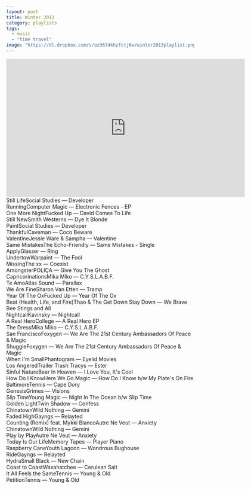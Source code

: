 ```yaml
---
layout: post
title: Winter 2013
category: playlists
tags: 
  - music
  - "time travel"
image: "https://dl.dropbox.com/s/oz367dkhzfctj6w/winter2013playlist.png"
---
```


<iframe width="640" height="370" src="https://rd.io/i/QXaYuDNDioI/" frameborder="0">&nbsp;</iframe>

<div class="playlist"><div class="playlist-track"><span class="track-name">Still Life</span><span class="track-artist">Social Studies</span><span class="track-album"> — Developer</span></div><div class="playlist-track"><span class="track-name">Running</span><span class="track-artist">Computer Magic</span><span class="track-album"> — Electronic Fences - EP</span></div><div class="playlist-track"><span class="track-name">One More Night</span><span class="track-artist">Fucked Up</span><span class="track-album"> — David Comes To Life</span></div><div class="playlist-track"><span class="track-name">Still New</span><span class="track-artist">Smith Westerns</span><span class="track-album"> — Dye It Blonde</span></div><div class="playlist-track"><span class="track-name">Paint</span><span class="track-artist">Social Studies</span><span class="track-album"> — Developer</span></div><div class="playlist-track"><span class="track-name">Thankful</span><span class="track-artist">Caveman</span><span class="track-album"> — Coco Beware</span></div><div class="playlist-track"><span class="track-name">Valentine</span><span class="track-artist">Jessie Ware &amp; Sampha</span><span class="track-album"> — Valentine</span></div><div class="playlist-track"><span class="track-name">Same Mistakes</span><span class="track-artist">The Echo-Friendly</span><span class="track-album"> — Same Mistakes - Single</span></div><div class="playlist-track"><span class="track-name">Apply</span><span class="track-artist">Glasser</span><span class="track-album"> — Ring</span></div><div class="playlist-track"><span class="track-name">Undertow</span><span class="track-artist">Warpaint</span><span class="track-album"> — The Fool</span></div><div class="playlist-track"><span class="track-name">Missing</span><span class="track-artist">The xx</span><span class="track-album"> — Coexist</span></div><div class="playlist-track"><span class="track-name">Amongster</span><span class="track-artist">POLIÇA</span><span class="track-album"> — Give You The Ghost</span></div><div class="playlist-track"><span class="track-name">Capricorinations</span><span class="track-artist">Mika Miko</span><span class="track-album"> — C.Y.S.L.A.B.F.</span></div><div class="playlist-track"><span class="track-name">Te Amo</span><span class="track-artist">Atlas Sound</span><span class="track-album"> — Parallax</span></div><div class="playlist-track"><span class="track-name">We Are Fine</span><span class="track-artist">Sharon Van Etten</span><span class="track-album"> — Tramp</span></div><div class="playlist-track"><span class="track-name">Year Of The Ox</span><span class="track-artist">Fucked Up</span><span class="track-album"> — Year Of The Ox</span></div><div class="playlist-track"><span class="track-name">Beat (Health, Life, and Fire)</span><span class="track-artist">Thao &amp; The Get Down Stay Down</span><span class="track-album"> — We Brave Bee Stings and All</span></div><div class="playlist-track"><span class="track-name">Nightcall</span><span class="track-artist">Kavinsky</span><span class="track-album"> — Nightcall</span></div><div class="playlist-track"><span class="track-name">A Real Hero</span><span class="track-artist">College</span><span class="track-album"> — A Real Hero EP</span></div><div class="playlist-track"><span class="track-name">The Dress</span><span class="track-artist">Mika Miko</span><span class="track-album"> — C.Y.S.L.A.B.F.</span></div><div class="playlist-track"><span class="track-name">San Francisco</span><span class="track-artist">Foxygen</span><span class="track-album"> — We Are The 21st Century Ambassadors Of Peace &amp; Magic</span></div><div class="playlist-track"><span class="track-name">Shuggie</span><span class="track-artist">Foxygen</span><span class="track-album"> — We Are The 21st Century Ambassadors Of Peace &amp; Magic</span></div><div class="playlist-track"><span class="track-name">When I'm Small</span><span class="track-artist">Phantogram</span><span class="track-album"> — Eyelid Movies</span></div><div class="playlist-track"><span class="track-name">Los Angered</span><span class="track-artist">Trailer Trash Tracys</span><span class="track-album"> — Ester</span></div><div class="playlist-track"><span class="track-name">Sinful Nature</span><span class="track-artist">Bear In Heaven</span><span class="track-album"> — I Love You, It's Cool</span></div><div class="playlist-track"><span class="track-name">How Do I Know</span><span class="track-artist">Here We Go Magic</span><span class="track-album"> — How Do I Know b/w My Plate's On Fire</span></div><div class="playlist-track"><span class="track-name">Baltimore</span><span class="track-artist">Tennis</span><span class="track-album"> — Cape Dory</span></div><div class="playlist-track"><span class="track-name">Genesis</span><span class="track-artist">Grimes</span><span class="track-album"> — Visions</span></div><div class="playlist-track"><span class="track-name">Slip Time</span><span class="track-artist">Young Magic</span><span class="track-album"> — Night In The Ocean b/w Slip Time</span></div><div class="playlist-track"><span class="track-name">Golden Light</span><span class="track-artist">Twin Shadow</span><span class="track-album"> — Confess</span></div><div class="playlist-track"><span class="track-name">Chinatown</span><span class="track-artist">Wild Nothing</span><span class="track-album"> — Gemini</span></div><div class="playlist-track"><span class="track-name">Faded High</span><span class="track-artist">Gayngs</span><span class="track-album"> — Relayted</span></div><div class="playlist-track"><span class="track-name">Counting (Remix) feat. Mykki Blanco</span><span class="track-artist">Autre Ne Veut</span><span class="track-album"> — Anxiety</span></div><div class="playlist-track"><span class="track-name">Chinatown</span><span class="track-artist">Wild Nothing</span><span class="track-album"> — Gemini</span></div><div class="playlist-track"><span class="track-name">Play by Play</span><span class="track-artist">Autre Ne Veut</span><span class="track-album"> — Anxiety</span></div><div class="playlist-track"><span class="track-name">Today Is Our Life</span><span class="track-artist">Memory Tapes</span><span class="track-album"> — Player Piano</span></div><div class="playlist-track"><span class="track-name">Raspberry Cane</span><span class="track-artist">Youth Lagoon</span><span class="track-album"> — Wondrous Bughouse</span></div><div class="playlist-track"><span class="track-name">Ride</span><span class="track-artist">Gayngs</span><span class="track-album"> — Relayted</span></div><div class="playlist-track"><span class="track-name">Hydra</span><span class="track-artist">Small Black</span><span class="track-album"> — New Chain</span></div><div class="playlist-track"><span class="track-name">Coast to Coast</span><span class="track-artist">Waxahatchee</span><span class="track-album"> — Cerulean Salt</span></div><div class="playlist-track"><span class="track-name">It All Feels the Same</span><span class="track-artist">Tennis</span><span class="track-album"> — Young &amp; Old</span></div><div class="playlist-track"><span class="track-name">Petition</span><span class="track-artist">Tennis</span><span class="track-album"> — Young &amp; Old</span></div></div>